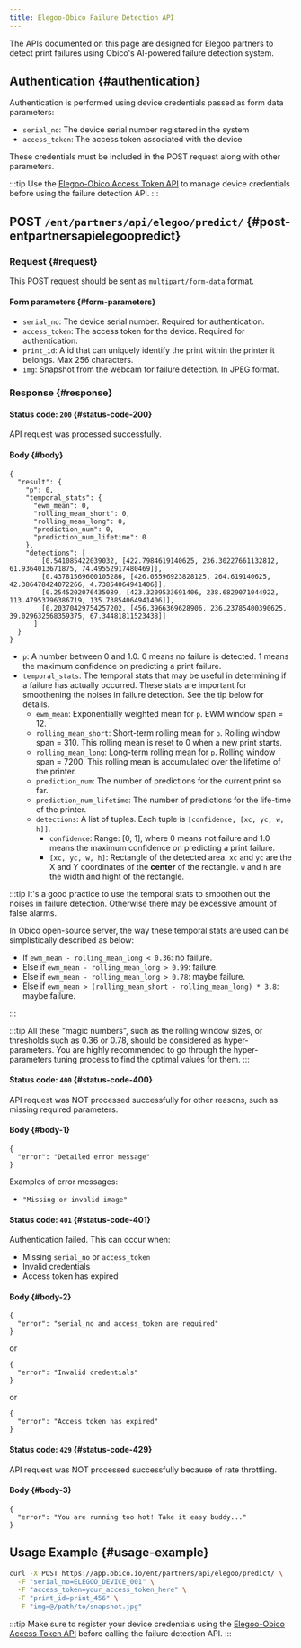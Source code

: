 ```yaml
---
title: Elegoo-Obico Failure Detection API
---
```


The APIs documented on this page are designed for Elegoo partners to detect print failures using Obico's AI-powered failure detection system.

## Authentication {#authentication}

Authentication is performed using device credentials passed as form data parameters:

- `serial_no`: The device serial number registered in the system
- `access_token`: The access token associated with the device

These credentials must be included in the POST request along with other parameters.

:::tip
Use the [Elegoo-Obico Access Token API](./elegoo-obico-access-token.md) to manage device credentials before using the failure detection API.
:::

## POST `/ent/partners/api/elegoo/predict/` {#post-entpartnersapielegoopredict}

### Request {#request}

This POST request should be sent as `multipart/form-data` format.

#### Form parameters {#form-parameters}

- `serial_no`: The device serial number. Required for authentication.
- `access_token`: The access token for the device. Required for authentication.
- `print_id`: A id that can uniquely identify the print within the printer it belongs. Max 256 characters.
- `img`: Snapshot from the webcam for failure detection. In JPEG format.

### Response {#response}

#### Status code: `200` {#status-code-200}

API request was processed successfully.

#### Body {#body}

```
{
  "result": {
    "p": 0,
    "temporal_stats": {
      "ewm_mean": 0,
      "rolling_mean_short": 0,
      "rolling_mean_long": 0,
      "prediction_num": 0,
      "prediction_num_lifetime": 0
    },
    "detections": [
        [0.541085422039032, [422.7984619140625, 236.30227661132812, 61.9364013671875, 74.49552917480469]],
        [0.43781569600105286, [426.05596923828125, 264.619140625, 42.386478424072266, 4.73854064941406]],
        [0.2545202076435089, [423.3209533691406, 238.6829071044922, 113.47953796386719, 135.73854064941406]],
        [0.20370429754257202, [456.3966369628906, 236.23785400390625, 39.029632568359375, 67.34481811523438]]
      ]
  }
}
```

- `p`: A number between 0 and 1.0. 0 means no failure is detected. 1 means the maximum confidence on predicting a print failure.
- `temporal_stats`: The temporal stats that may be useful in determining if a failure has actually occurred. These stats are important for smoothening the noises in failure detection. See the tip below for details.
    - `ewm_mean`: Exponentially weighted mean for `p`. EWM window span = 12.
    - `rolling_mean_short`: Short-term rolling mean for `p`. Rolling window span = 310. This rolling mean is reset to 0 when a new print starts.
    - `rolling_mean_long`: Long-term rolling mean for `p`. Rolling window span = 7200. This rolling mean is accumulated over the lifetime of the printer.
    - `prediction_num`: The number of predictions for the current print so far.
    - `prediction_num_lifetime`: The number of predictions for the life-time of the printer.
  - `detections`: A list of tuples. Each tuple is `[confidence, [xc, yc, w, h]]`.
    - `confidence`: Range: [0, 1], where 0 means not failure and 1.0 means the maximum confidence on predicting a print failure.
    - `[xc, yc, w, h]`: Rectangle of the detected area. `xc` and `yc` are the X and Y coordinates of the **center** of the rectangle. `w` and `h` are the width and hight of the rectangle.

:::tip
It's a good practice to use the temporal stats to smoothen out the noises in failure detection. Otherwise there may be excessive amount of false alarms.

In Obico open-source server, the way these temporal stats are used can be simplistically described as below:


- If `ewm_mean - rolling_mean_long < 0.36`: no failure.
- Else if `ewm_mean - rolling_mean_long > 0.99`: failure.
- Else if `ewm_mean - rolling_mean_long > 0.78`: maybe failure.
- Else if `ewm_mean > (rolling_mean_short - rolling_mean_long) * 3.8`: maybe failure.

:::

:::tip
All these "magic numbers", such as the rolling window sizes, or thresholds such as 0.36 or 0.78, should be considered as hyper-parameters. You are highly recommended to go through the hyper-parameters tuning process to find the optimal values for them.
:::

#### Status code: `400` {#status-code-400}

API request was NOT processed successfully for other reasons, such as missing required parameters.

#### Body {#body-1}

```
{
  "error": "Detailed error message"
}
```

Examples of error messages:
- `"Missing or invalid image"`

#### Status code: `401` {#status-code-401}

Authentication failed. This can occur when:
- Missing `serial_no` or `access_token`
- Invalid credentials
- Access token has expired

#### Body {#body-2}

```
{
  "error": "serial_no and access_token are required"
}
```

or

```
{
  "error": "Invalid credentials"
}
```

or

```
{
  "error": "Access token has expired"
}
```

#### Status code: `429` {#status-code-429}

API request was NOT processed successfully because of rate throttling.

#### Body {#body-3}

```
{
  "error": "You are running too hot! Take it easy buddy..."
}
```

## Usage Example {#usage-example}

```bash
curl -X POST https://app.obico.io/ent/partners/api/elegoo/predict/ \
  -F "serial_no=ELEGOO_DEVICE_001" \
  -F "access_token=your_access_token_here" \
  -F "print_id=print_456" \
  -F "img=@/path/to/snapshot.jpg"
```

:::tip
Make sure to register your device credentials using the [Elegoo-Obico Access Token API](./elegoo-obico-access-token.md) before calling the failure detection API.
:::

